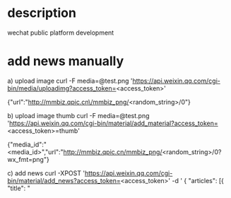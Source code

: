 # description
wechat public platform development

# add news manually

a) upload image
curl -F media=@test.png 'https://api.weixin.qq.com/cgi-bin/media/uploadimg?access_token=<access_token>'

{"url":"http://mmbiz.qpic.cn\/mmbiz_png/<random_string>/0"}

b) upload image thumb
curl -F media=@test.png 'https://api.weixin.qq.com/cgi-bin/material/add_material?access_token=<access_token>=thumb'

{"media_id":"<media_id>","url":"http://mmbiz.qpic.cn/mmbiz_png/<random_string>/0?wx_fmt=png"}

c) add news
curl -XPOST 'https://api.weixin.qq.com/cgi-bin/material/add_news?access_token=<access_token>' -d '
{
  "articles": [{
       "title": "<title>",
       "thumb_media_id": "<thumb_media_id>",
       "author": "<author>",
       "digest": "<digest>",
       "show_cover_pic": 0,
       "content": "<html_content>",
       "content_source_url": "<content_source_url>"
    }
 ]
}'

{"media_id":"_MzjDMw0urnYOx6NBiHLG-9H1jLAdJlBARbkcz4M8ys"}

d) get news
curl -XPOST 'https://api.weixin.qq.com/cgi-bin/material/get_material?access_token=<access_token>' -d '{"media_id":"_MzjDMw0urnYOx6NBiHLG-9H1jLAdJlBARbkcz4M8ys"}'

{
    "news_item": [
        {
            "title": "<title>",
            "author": "<author>",
            "digest": "<digest>",
            "content": "<html_content>",
            "content_source_url": "<content_source_url>",
            "thumb_media_id": "<thumb_media_id>",
            "show_cover_pic": 0,
            "url": "http://mp.weixin.qq.com/s?__biz=<random_string>==&mid=100000016&idx=1&sn=<random_string>#rd",
            "thumb_url": "http://mmbiz.qpic.cn/mmbiz_png/<random_string>/0?wx_fmt=png"
        }
    ],
    "create_time": 1473149647,
    "update_time": 1473149647
}